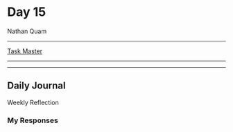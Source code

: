 # Day 15
Nathan Quam

---

[Task Master](https://github.com/NathanMQuam/Task-Master)

---
---

## Daily Journal

Weekly Reflection

### My Responses

